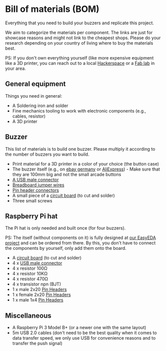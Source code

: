 # Bill of materials (BOM)

Everything that you need to build your buzzers and replicate this project.

We aim to categorize the materials per component.
The links are just for showcase reasons and might not link to the cheapest shops.
Please do your research depending on your country of living where to buy the materials best.

PS: If you don't own everything yourself (like more expensive equipment like a 3D printer, you can reach out to a local [Hackerspace](https://en.wikipedia.org/wiki/Hackerspace) or a [Fab lab](https://en.wikipedia.org/wiki/Fab_lab) in your area.

## General equipment

Things you need in general:

* A Soldering iron and solder
* Fine mechanics tooling to work with electronic components (e.g., cables, resistor)
* A 3D printer

## Buzzer

This list of materials is to build one buzzer.
Please multiply it according to the number of buzzers you want to build.

* Print material for a 3D printer in a color of your choice (the button case)
* The buzzer itself (e.g., on [ebay germany](https://www.ebay.de/itm/100mm-Selbstruck-Convex-Taster-Spiel-Vending-Machine-Control-Microswitch/182433206826?hash=item2a79ddd22a:g:xBYAAOSwlx9cLb5Y) or [AliExpress](https://www.aliexpress.com/item/32757761221.html?spm=a2g1y.12024536.productList_117902197.pic_9)) - Make sure that they are 100mm big and not the small arcade buttons
* [A USB male connector](https://www.amazon.com/USB-Connector-Conwork-Straight-Replacement/dp/B072MCHX41?th=1)
* [Breadboard jumper wires](https://www.amazon.com/Foxnovo-Breadboard-Jumper-Wires-Female/dp/B00PBZMN7C/ref=sr_1_4?keywords=jumper+wired+cable&qid=1567943470&s=gateway&sr=8-4)
* [Pin header connectors](https://www.amazon.com/Glarks-Connector-Assortment-Stackable-Breakaway/dp/B07CWSXY7P/ref=sr_1_10?keywords=connector+pins&qid=1567943511&s=gateway&sr=8-10)
* A small piece of a [circuit board](https://www.amazon.com/uxcell-Universal-Printed-Circuit-Soldering/dp/B07FK6TDD5/ref=sr_1_20_sspa?keywords=circuit+board&qid=1567943631&s=gateway&sr=8-20-spons&psc=1&spLa=ZW5jcnlwdGVkUXVhbGlmaWVyPUExRkNFVVhQN1BFU0xEJmVuY3J5cHRlZElkPUEwMTU4NDcyMVNNNllNSExRWFJWMiZlbmNyeXB0ZWRBZElkPUEwOTc0NTAxMkEwVEJQWFFETU1HWSZ3aWRnZXROYW1lPXNwX210ZiZhY3Rpb249Y2xpY2tSZWRpcmVjdCZkb05vdExvZ0NsaWNrPXRydWU=) (to cut and solder)
* Three small screws

## Raspberry Pi hat

The Pi hat is only needed and built once (for four buzzers).

PS: The itself (without components on it) is fully designed at [our EasyEDA project](https://easyeda.com/derebbe/RPI-4Button-LED-HUB) and can be ordered from there. By this, you don't have to connect the components by yourself, only add them onto the board.

* A [circuit board](https://www.amazon.com/uxcell-Universal-Printed-Circuit-Soldering/dp/B07FK6TDD5/ref=sr_1_20_sspa?keywords=circuit+board&qid=1567943631&s=gateway&sr=8-20-spons&psc=1&spLa=ZW5jcnlwdGVkUXVhbGlmaWVyPUExRkNFVVhQN1BFU0xEJmVuY3J5cHRlZElkPUEwMTU4NDcyMVNNNllNSExRWFJWMiZlbmNyeXB0ZWRBZElkPUEwOTc0NTAxMkEwVEJQWFFETU1HWSZ3aWRnZXROYW1lPXNwX210ZiZhY3Rpb249Y2xpY2tSZWRpcmVjdCZkb05vdExvZ0NsaWNrPXRydWU=) (to cut and solder)
* 4 x [USB male connector](https://www.amazon.com/USB-Connector-Conwork-Straight-Replacement/dp/B072MCHX41?th=1)
* 4 x resistor 100Ω
* 4 x resistor 10KΩ
* 4 x resistor 470Ω
* 4 x transistor npn (BJT)
* 1 x male 2x20 [Pin Headers](https://www.amazon.com/dp/B074HVBTZ4/ref=psdc_172544_t2_B07CWSXY7P)
* 1 x female 2x20 [Pin Headers](https://www.amazon.com/dp/B074HVBTZ4/ref=psdc_172544_t2_B07CWSXY7P)
* 1 x male 1x4 [Pin Headers](https://www.amazon.com/dp/B074HVBTZ4/ref=psdc_172544_t2_B07CWSXY7P)

## Miscellaneous

* A Raspberry Pi 3 Model B+ (or a newer one with the same layout)
* 5m USB 2.0 cables (don't need to be the best quality when it comes to data transfer speed, we only use USB for convenience reasons and to transfer the push signal)